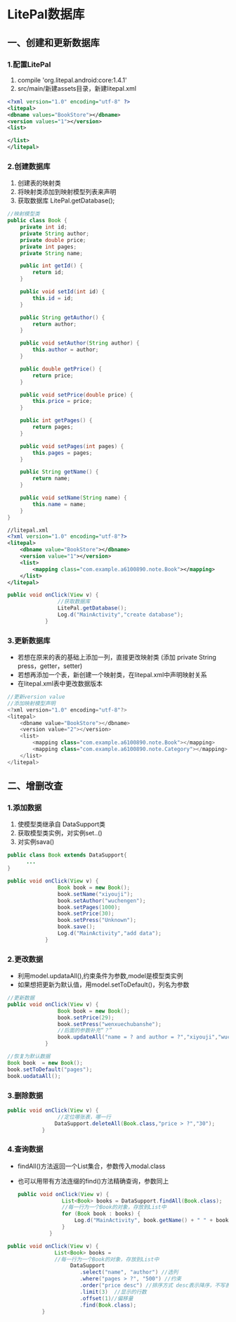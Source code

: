 # LitePal数据库

## 一、创建和更新数据库

### 1.配置LitePal

1. compile 'org.litepal.android:core:1.4.1'
2. src/main/新建assets目录，新建litepal.xml

  ```xml
  <?xml version="1.0" encoding="utf-8" ?>
  <litepal>
  <dbname values="BookStore"></dbname>
  <version values="1"></version>
  <list>

  </list>
  </litepal>
  ```

### 2.创建数据库

1. 创建表的映射类
2. 将映射类添加到映射模型列表来声明
3. 获取数据库 LitePal.getDatabase();

```java
//映射模型类
public class Book {
    private int id;
    private String author;
    private double price;
    private int pages;
    private String name;

    public int getId() {
        return id;
    }

    public void setId(int id) {
        this.id = id;
    }

    public String getAuthor() {
        return author;
    }

    public void setAuthor(String author) {
        this.author = author;
    }

    public double getPrice() {
        return price;
    }

    public void setPrice(double price) {
        this.price = price;
    }

    public int getPages() {
        return pages;
    }

    public void setPages(int pages) {
        this.pages = pages;
    }

    public String getName() {
        return name;
    }

    public void setName(String name) {
        this.name = name;
    }
}
```

```xml
//litepal.xml
<?xml version="1.0" encoding="utf-8"?>
<litepal>
    <dbname value="BookStore"></dbname>
    <version value="1"></version>
    <list>
        <mapping class="com.example.a6100890.note.Book"></mapping>
    </list>
</litepal>
```

```java
public void onClick(View v) {
                //获取数据库
                LitePal.getDatabase();
                Log.d("MainActivity","create database");
            }
```

### 3.更新数据**库**

- 若想在原来的表的基础上添加一列，直接更改映射类 (添加 private String press，getter，setter)
- 若想再添加一个表，新创建一个映射类，在litepal.xml中声明映射关系
- 在litepal.xml表中更改数据版本

```java
//更新version value
//添加映射模型声明
<?xml version="1.0" encoding="utf-8"?>
<litepal>
    <dbname value="BookStore"></dbname>
    <version value="2"></version>
    <list>
        <mapping class="com.example.a6100890.note.Book"></mapping>
        <mapping class="com.example.a6100890.note.Category"></mapping>
    </list>
</litepal>
```

## 二、增删改查

### 1.添加数据

1. 使模型类继承自 DataSupport类
2. 获取模型类实例，对实例set..()
3. 对实例sava()

```java
public class Book extends DataSupport{
      ...
}
```

```java
public void onClick(View v) {
                Book book = new Book();
                book.setName("xiyouji");
                book.setAuthor("wuchengen");
                book.setPages(1000);
                book.setPrice(30);
                book.setPress("Unknown");
                book.save();
                Log.d("MainActivity","add data");
            }
```

### 2.更改数据

- 利用model.updataAll(),约束条件为参数,model是模型类实例
- 如果想把更新为默认值，用model.setToDefault()，列名为参数

```java
//更新数据
public void onClick(View v) {
                Book book = new Book();
                book.setPrice(29);
                book.setPress("wenxuechubanshe");
                //后面的参数补充“？”
                book.updateAll("name = ? and author = ?","xiyouji","wuchengen");
            }
```

```java
//恢复为默认数据
Book book  = new Book();
book.setToDefault("pages");
book.uodataAll();
```

### 3.删除数据

```java
public void onClick(View v) {
                //定位哪张表，哪一行
               DataSupport.deleteAll(Book.class,"price > ?","30");
           }
```

### 4.查询数据

- findAll()方法返回一个List集合，参数传入modal.class
- 也可以用带有方法连缀的find()方法精确查询，参数同上

  ```java
  public void onClick(View v) {
                List<Book> books = DataSupport.findAll(Book.class);
                //每一行为一个Book的对象，存放到List中
                for (Book book : books) {
                    Log.d("MainActivity", book.getName() + " " + book.getAuthor() + " " + book.getPress() + " " + book.getPrice() + " " + book.getPages());
                }
            }
  ```

```java
public void onClick(View v) {
               List<Book> books = 
               //每一行为一个Book的对象，存放到List中
                    DataSupport
                       .select("name", "author") //选列
                       .where("pages > ?", "500") //约束
                       .order("price desc") //排序方式 desc表示降序，不写表示升序
                       .limit(3)  //显示的行数
                       .offset(1)//偏移量
                       .find(Book.class);
           }
```
